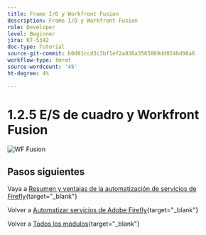 ```yaml
---
title: Frame I/O y Workfront Fusion
description: Frame I/O y Workfront Fusion
role: Developer
level: Beginner
jira: KT-5342
doc-type: Tutorial
source-git-commit: b0d81ccd3c3bf1ef2a836a3565069dd024bd90a6
workflow-type: tm+mt
source-wordcount: '45'
ht-degree: 4%

---
```


# 1.2.5 E/S de cuadro y Workfront Fusion

![WF Fusion](./images/wffc63.png)

## Pasos siguientes

Vaya a [Resumen y ventajas de la automatización de servicios de Firefly](./summary.md){target="_blank"}

Volver a [Automatizar servicios de Adobe Firefly](./automation.md){target="_blank"}

Volver a [Todos los módulos](./../../../overview.md){target="_blank"}
